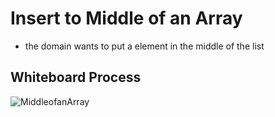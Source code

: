 # Insert to Middle of an Array

- the domain wants to put a element in the middle of the list

## Whiteboard Process
![MiddleofanArray](../shift-array.png)